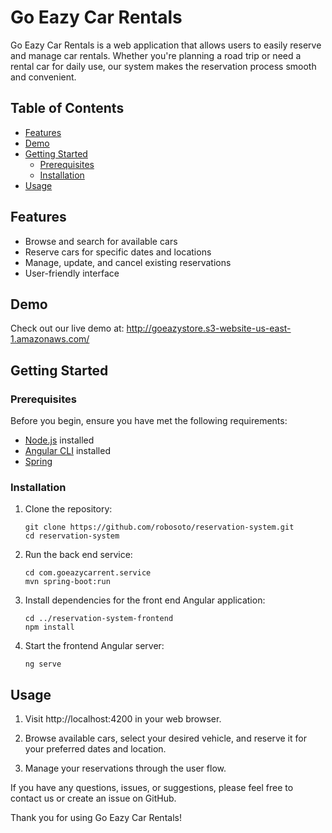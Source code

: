 # Go Eazy Car Rentals


Go Eazy Car Rentals is a web application that allows users to easily reserve and manage car rentals. Whether you're planning a road trip or need a rental car for daily use, our system makes the reservation process smooth and convenient.

## Table of Contents

- [Features](#features)
- [Demo](#demo)
- [Getting Started](#getting-started)
  - [Prerequisites](#prerequisites)
  - [Installation](#installation)
- [Usage](#usage)


## Features

- Browse and search for available cars
- Reserve cars for specific dates and locations
- Manage, update, and cancel existing reservations
- User-friendly interface

## Demo

Check out our live demo at: http://goeazystore.s3-website-us-east-1.amazonaws.com/

## Getting Started

### Prerequisites

Before you begin, ensure you have met the following requirements:

- [Node.js](https://nodejs.org/) installed
- [Angular CLI](https://angular.io/cli) installed
- [Spring](https://spring.io/quickstart) 

### Installation

1. Clone the repository:

   ```
   git clone https://github.com/robosoto/reservation-system.git
   cd reservation-system

   ```

2. Run the back end service:

   ```
   cd com.goeazycarrent.service
   mvn spring-boot:run
   ```

3. Install dependencies for the front end Angular application:

   ```
   cd ../reservation-system-frontend
   npm install
   ```

5. Start the frontend Angular server: 

    ```
    ng serve
    ```

## Usage 

1. Visit http://localhost:4200 in your web browser.

2. Browse available cars, select your desired vehicle, and reserve it for 
   your preferred dates and location.

3. Manage your reservations through the user flow.

If you have any questions, issues, or suggestions, please feel free to contact us or create an issue on GitHub.

Thank you for using Go Eazy Car Rentals!
